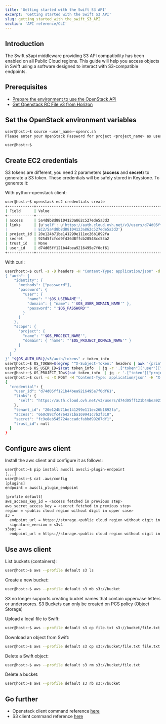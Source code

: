 ```yaml
---
title: 'Getting started with the Swift S3 API'
excerpt: 'Getting started with the Swift S3 API'
slug: getting_started_with_the_swift_S3_API
section: 'API reference/CLI'
---
```


## Introduction

The Swift s3api middleware providing S3 API compatibility has been enabled on all Public Cloud regions.
This guide will help you access objects in Swift using a software designed to interact with S3-compatible endpoints.


## Prerequisites

- [Prepare the environment to use the OpenStack API](/gb/en/public-cloud/prepare_the_environment_for_using_the_openstack_api/)
- [Get Openstack RC File v3 from Horizon](/gb/en/public-cloud/access_and_security_in_horizon/)


## Set the OpenStack environment variables

```bash
user@host:~$ source <user_name>-openrc.sh
Please enter your OpenStack Password for project <project_name> as user <user_name>:

user@host:~$
```


## Create EC2 credentials

S3 tokens are different, you need 2 parameters (**access** and **secret**) to generate a S3 token.
These credentials will be safely stored in Keystone. To generate it:

With python-openstack client:

```bash
user@host:~$ openstack ec2 credentials create
+------------+----------------------------------------------------------------------------------------------------------------------------+
| Field      | Value                                                                                                                      |
+------------+----------------------------------------------------------------------------------------------------------------------------+
| access     | 5a4d8b8d88104123a862c527ede5a3d3                                                                                           |
| links      | {u'self': u'https://auth.cloud.ovh.net/v3/users/d74d05ff121b44bea9216495e7f0df61/credentials/OS-                     |
|            | EC2/5a4d8b8d88104123a862c527ede5a3d3'}                                                                                     |
| project_id | 20e124b71be141299e111ec26b1892fa                                                                                           |
| secret     | 925d5fcfcd9f436d8ffcb20548cc53a2                                                                                           |
| trust_id   | None                                                                                                                       |
| user_id    | d74d05ff121b44bea9216495e7f0df61                                                                                           |
+------------+----------------------------------------------------------------------------------------------------------------------------+
```

With curl:

```bash
user@host:~$ curl -s -D headers -H "Content-Type: application/json" -d '
{ "auth": {
    "identity": {
      "methods": ["password"],
      "password": {
        "user": {
          "name": "'$OS_USERNAME'",
          "domain": { "name": "'$OS_USER_DOMAIN_NAME'" },
          "password": "'$OS_PASSWORD'"
        }
      }
    },
    "scope": {
      "project": {
        "name": "'$OS_PROJECT_NAME'",
        "domain": { "name": "'$OS_PROJECT_DOMAIN_NAME'" }
      }
    }
  }
}' "${OS_AUTH_URL}/v3/auth/tokens" > token_info
user@host:~$ OS_TOKEN=$(egrep "^X-Subject-Token:" headers | awk '{print $2}')
user@host:~$ OS_USER_ID=$(cat token_info  | jq -r '.["token"]["user"]["id"]')
user@host:~$ OS_PROJECT_ID=$(cat token_info  | jq -r '.["token"]["project"]["id"]')
user@host:~$ curl -s -X POST -H "Content-Type: application/json" -H "X-Auth-Token: $OS_TOKEN" -d '{"tenant_id": $OS_PROJECT_ID}' "${OS_AUTH_URL}/v3/users/${OS_USER_ID}/credentials/OS-EC2" | jq .
{
  "credential": {
    "user_id": "d74d05ff121b44bea9216495e7f0df61",
    "links": {
      "self": "https://auth.cloud.ovh.net/v3/users/d74d05ff121b44bea9216495e7f0df61/credentials/OS-EC2/660c89cfc4764271ba169941c7b2f310"
    },
    "tenant_id": "20e124b71be141299e111ec26b1892fa",
    "access": "660c89cfc4764271ba169941c7b2f310",
    "secret": "fc9e8eb545724accadcfabbd99207df1",
    "trust_id": null
  }
}
```

## Configure aws client

Install the aws client and configure it as follows:

```bash
user@host:~$ pip install awscli awscli-plugin-endpoint
[...]
user@host:~$ cat .aws/config
[plugins]
endpoint = awscli_plugin_endpoint

[profile default]
aws_access_key_id = <access fetched in previous step>
aws_secret_access_key = <secret fetched in previous step>
region = <public cloud region without digit in upper case>
s3 =
  endpoint_url = https://storage.<public cloud region without digit in lower case>.cloud.ovh.net
  signature_version = s3v4
s3api =
  endpoint_url = https://storage.<public cloud region without digit in lower case>.cloud.ovh.net
```

## Use aws client

List buckets (containers):

```bash
user@host:~$ aws --profile default s3 ls
```

Create a new bucket:

```bash
user@host:~$ aws --profile default s3 mb s3://bucket
```
S3 no longer supports creating bucket names that contain uppercase letters or underscores.
S3 Buckets can only be created on PCS policy (Object Storage)

Upload a local file to Swift:

```bash
user@host:~$ aws --profile default s3 cp file.txt s3://bucket/file.txt
```

Download an object from Swift:

```bash
user@host:~$ aws --profile default s3 cp s3://bucket/file.txt file.txt
```

Delete a Swift object:

```bash
user@host:~$ aws --profile default s3 rm s3://bucket/file.txt
```

Delete a bucket:

```bash
user@host:~$ aws --profile default s3 rb s3://bucket
```

## Go further

- Openstack client command reference [here](https://docs.openstack.org/python-openstackclient/latest/)
- S3 client command reference [here](https://docs.aws.amazon.com/cli/latest/reference/s3/index.html)
